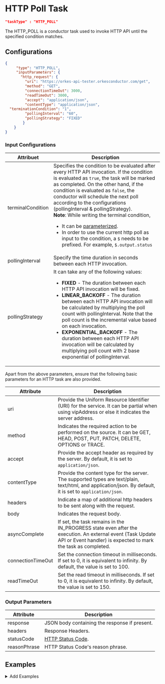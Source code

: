 # HTTP Poll Task
```json
"taskType" : "HTTP_POLL"
```

The HTTP_POLL is a conductor task used to invoke HTTP API until the specified condition matches.

## Configurations
```json
{
     "type": "HTTP_POLL",
     "inputParameters": {
       "http_request": {
         "uri": "https://orkes-api-tester.orkesconductor.com/get",
         "method": "GET",
         "connectionTimeOut": 3000,
         "readTimeOut": 3000,
         "accept": "application/json",
         "contentType": "application/json",
  "terminationCondition": "1",
         "pollingInterval": "60",
         "pollingStrategy": "FIXED"
        }
    }
}
```

### Input Configurations
|Attribuet|Description|
|---|---|
| terminalCondition   | Specifies the condition to be evaluated after every HTTP API invocation. If the condition is evaluated as `true`, the task will be marked as completed. On the other hand, if the condition is evaluated as `false`, the conductor will schedule the next poll according to the configurations (pollingInterval & pollingStrategy).<br/>                                   **Note**: While writing the terminal condition, <ul><li>It can be [parameterized](https://orkes.io/content/docs/how-tos/Tasks/task-inputs).</li><li> In order to use the current http poll as input to the condition, a `$` needs to be prefixed. For example, `$.output.status`</li></ul> |
| pollingInterval | Specify the time duration in seconds between each HTTP invocation. |
| pollingStrategy | It can take any of the following values: <ul><li>**FIXED** - The duration between each HTTP API invocation will be fixed.</li><li> **LINEAR_BACKOFF** - The duration between each HTTP API invocation will be calculated by multiplying the poll count with pollingInterval. Note that the poll count is the incremental value based on each invocation.</li><li>**EXPONENTIAL_BACKOFF** - The duration between each HTTP API invocation will be calculated by multiplying poll count with 2 base exponential of pollingInterval.</li></ul>|

Apart from the above parameters, ensure that the following basic parameters for an HTTP task are also provided.
<br/>

| Attribute      | Description |
| ----------- | ----------- |
| uri   | Provide the Uniform Resource Identifier (URI) for the service. It can be partial when using vipAddress or else it indicates the server address. |
| method | Indicates the required action to be performed on the source. It can be GET, HEAD, POST, PUT, PATCH, DELETE, OPTIONS or TRACE. |
| accept | Provide the accept header as required by the server. By default, it is set to ```application/json```. |
| contentType | Provide the content type for the server. The supported types are text/plain, text/html, and application/json. By default, it is set to ```application/json```. |
| headers | Indicate a map of additional http headers to be sent along with the request. |
| body | Indicates the request body. |
| asyncComplete | If set, the task remains in the IN_PROGRESS state even after the execution. An external event (Task Update API or Event handler) is expected to mark the task as completed. |
| connectionTimeOut | Set the connection timeout in milliseconds.  If set to 0, it is equivalent to infinity. By default, the value is set to 100. |
| readTimeOut | Set the read timeout in milliseconds.  If set to 0, it is equivalent to infinity. By default, the value is set to 150. |

### Output​ Parameters
|Attribute|Description|
|---|---|
| response |  JSON body containing the response if present. |
| headers | Response Headers. |
| statusCode | [HTTP Status Code](https://en.wikipedia.org/wiki/List_of_HTTP_status_codes). |
| reasonPhrase | HTTP Status Code's reason phrase. |

## Examples

<details><summary>Add Examples</summary>
<p>

```json
{
"name": "your_workflow_name",
"description": "Sample workflow to get started with HTTP POLL task.",
"version": 1,
"tasks": [
  {
    "name": "example",
    "taskReferenceName": "example",
    "inputParameters": {
      "http_request": {
        "uri": "https://jsonplaceholder.typicode.com/posts",
        "method": "GET",
        "terminationCondition": "1",
        "pollingInterval": "60",
        "pollingStrategy": "FIXED"
      }
    },
    "type": "HTTP_POLL"
  }
],
```
</p>
</details>